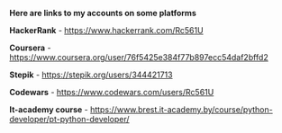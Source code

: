 **Here are links to my accounts on some platforms**


**HackerRank** - https://www.hackerrank.com/Rc561U

**Coursera** - https://www.coursera.org/user/76f5425e384f77b897ecc54daf2bffd2

**Stepik** - https://stepik.org/users/344421713

**Codewars** - https://www.codewars.com/users/Rc561U

**It-academy course** - https://www.brest.it-academy.by/course/python-developer/pt-python-developer/
